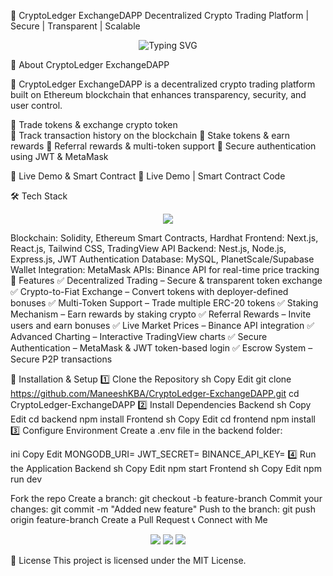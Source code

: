 🚀 CryptoLedger ExchangeDAPP
Decentralized Crypto Trading Platform | Secure | Transparent | Scalable

<p align="center"> <img src="https://readme-typing-svg.herokuapp.com?font=Fira+Code&size=22&duration=2000&pause=1000&color=F7A41D&center=true&width=600&lines=Blockchain+Developer+%7C+Web3+Innovator;Ethereum+%7C+Solidity+%7C+Next.js+%7C+Hardhat;Building+Decentralized+Applications;Smart+Contracts+%7C+DeFi+%7C+NFTs+%7C+Crypto;Welcome+to+CryptoLedger+ExchangeDAPP!🚀" alt="Typing SVG"> </p>
🌟 About CryptoLedger ExchangeDAPP


🚀 CryptoLedger ExchangeDAPP is a decentralized crypto trading platform built on Ethereum blockchain that enhances transparency, security, and user control.

🔹 Trade tokens & exchange crypto token  
🔹 Track transaction history on the blockchain
🔹 Stake tokens & earn rewards
🔹 Referral rewards & multi-token support
🔹 Secure authentication using JWT & MetaMask

🔗 Live Demo & Smart Contract
🚀 Live Demo | Smart Contract Code

🛠️ Tech Stack
<p align="center"> <img src="https://skillicons.dev/icons?i=solidity,ethereum,nextjs,react,tailwind,metamask,express,nestjs,nodejs,mysql" /> </p>
Blockchain: Solidity, Ethereum Smart Contracts, Hardhat
Frontend: Next.js, React.js, Tailwind CSS, TradingView API
Backend: Nest.js, Node.js, Express.js, JWT Authentication
Database: MySQL, PlanetScale/Supabase
Wallet Integration: MetaMask
APIs: Binance API for real-time price tracking
📌 Features
✅ Decentralized Trading – Secure & transparent token exchange
✅ Crypto-to-Fiat Exchange – Convert tokens with deployer-defined bonuses
✅ Multi-Token Support – Trade multiple ERC-20 tokens
✅ Staking Mechanism – Earn rewards by staking crypto
✅ Referral Rewards – Invite users and earn bonuses
✅ Live Market Prices – Binance API integration
✅ Advanced Charting – Interactive TradingView charts
✅ Secure Authentication – MetaMask & JWT token-based login
✅ Escrow System – Secure P2P transactions

🚀 Installation & Setup
1️⃣ Clone the Repository
sh
Copy
Edit
git clone https://github.com/ManeeshKBA/CryptoLedger-ExchangeDAPP.git
cd CryptoLedger-ExchangeDAPP
2️⃣ Install Dependencies
Backend
sh
Copy
Edit
cd backend
npm install
Frontend
sh
Copy
Edit
cd frontend
npm install
3️⃣ Configure Environment
Create a .env file in the backend folder:

ini
Copy
Edit
MONGODB_URI=<your-mongodb-uri>
JWT_SECRET=<your-jwt-secret>
BINANCE_API_KEY=<your-binance-api-key>
4️⃣ Run the Application
Backend
sh
Copy
Edit
npm start
Frontend
sh
Copy
Edit
npm run dev


Fork the repo
Create a branch: git checkout -b feature-branch
Commit your changes: git commit -m "Added new feature"
Push to the branch: git push origin feature-branch
Create a Pull Request
📞 Connect with Me
<p align="center"> <a href="https://linkedin.com/in/yourprofile"><img src="https://img.shields.io/badge/LinkedIn-blue?style=for-the-badge&logo=linkedin"></a> <a href="https://twitter.com/yourprofile"><img src="https://img.shields.io/badge/Twitter-black?style=for-the-badge&logo=twitter"></a> <a href="mailto:youremail@gmail.com"><img src="https://img.shields.io/badge/Email-red?style=for-the-badge&logo=gmail"></a> </p>
📜 License
This project is licensed under the MIT License.
